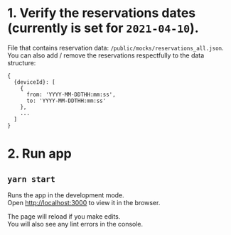 # 1. Verify the reservations dates (currently is set for `2021-04-10`). 

File that contains reservation data: `/public/mocks/reservations_all.json`.
You can also add / remove the reservations respectfully to the data structure:
```
{
  {deviceId}: [
    {
      from: 'YYYY-MM-DDTHH:mm:ss',
      to: 'YYYY-MM-DDTHH:mm:ss'
    },
    ...
  ]
}
```

# 2. Run app

## `yarn start`

Runs the app in the development mode.\
Open [http://localhost:3000](http://localhost:3000) to view it in the browser.

The page will reload if you make edits.\
You will also see any lint errors in the console.


